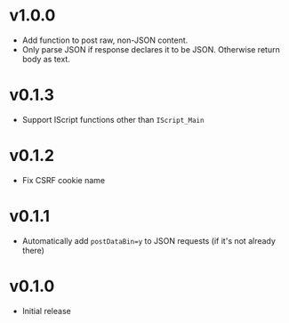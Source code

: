 # v1.0.0
* Add function to post raw, non-JSON content.
* Only parse JSON if response declares it to be JSON. Otherwise return body as
  text.

# v0.1.3
* Support IScript functions other than `IScript_Main`

# v0.1.2
* Fix CSRF cookie name

# v0.1.1
* Automatically add `postDataBin=y` to JSON requests (if it's not already there)

# v0.1.0
* Initial release
